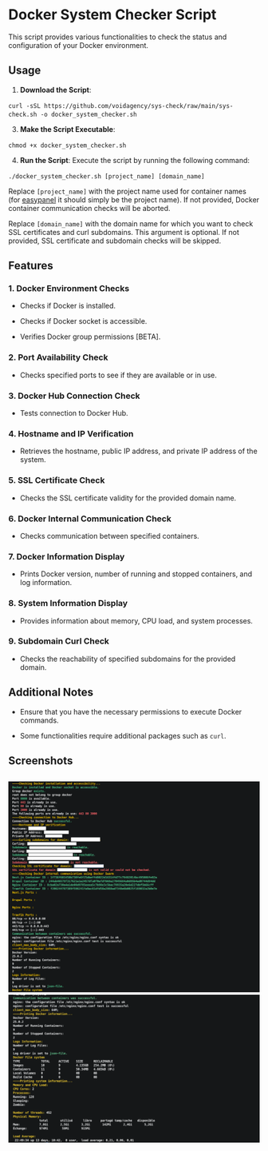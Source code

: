 



#  Docker System Checker Script



This script provides various functionalities to check the status and configuration of your Docker environment.



##  Usage



1.  **Download the Script**:

`curl -sSL https://github.com/voidagency/sys-check/raw/main/sys-check.sh -o docker_system_checker.sh`



3.  **Make the Script Executable**:

`chmod +x docker_system_checker.sh`



4.  **Run the Script**: Execute the script by running the following command:

`./docker_system_checker.sh [project_name] [domain_name]`



Replace `[project_name]` with the project name used for container names (for [easypanel](https://easypanel.io/) it should simply be the project name). If not provided, Docker container communication checks will be aborted.



Replace `[domain_name]` with the domain name for which you want to check SSL certificates and curl subdomains. This argument is optional. If not provided, SSL certificate and subdomain checks will be skipped.



##  Features



###  1. Docker Environment Checks



-  Checks if Docker is installed.

-  Checks if Docker socket is accessible.

-  Verifies Docker group permissions [BETA].



###  2. Port Availability Check



-  Checks specified ports to see if they are available or in use.



###  3. Docker Hub Connection Check



-  Tests connection to Docker Hub.



###  4. Hostname and IP Verification



-  Retrieves the hostname, public IP address, and private IP address of the system.



###  5. SSL Certificate Check



-  Checks the SSL certificate validity for the provided domain name.



###  6. Docker Internal Communication Check



-  Checks communication between specified containers.



###  7. Docker Information Display



-  Prints Docker version, number of running and stopped containers, and log information.



###  8. System Information Display



-  Provides information about memory, CPU load, and system processes.



###  9. Subdomain Curl Check



-  Checks the reachability of specified subdomains for the provided domain.



##  Additional Notes



-  Ensure that you have the necessary permissions to execute Docker commands.

-  Some functionalities require additional packages such as `curl`.


## Screenshots

![Screenshot 1](screenshots/feedback1.png)
![Screenshot 2](screenshots/feedback2.png)
----------
